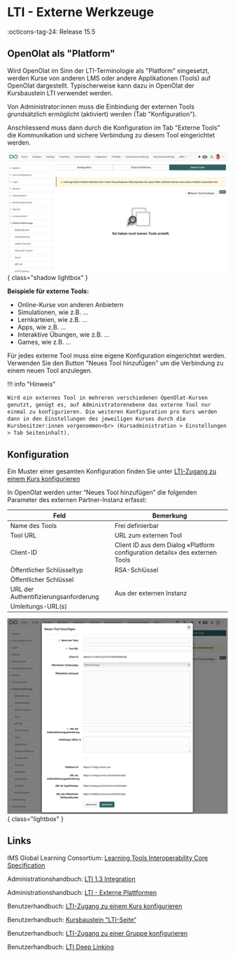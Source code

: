 # LTI - Externe Werkzeuge

:octicons-tag-24: Release 15.5 


## OpenOlat als "Platform"

Wird OpenOlat im Sinn der LTI-Terminologie als "Platform" eingesetzt, werden Kurse von anderen LMS oder andere Applikationen (Tools) auf OpenOlat dargestellt. Typischerweise kann dazu in OpenOlat der Kursbaustein LTI verwendet werden.

Von Administrator:innen muss die Einbindung der externen Tools grundsätzlich ermöglicht (aktiviert) werden (Tab "Konfiguration").

Anschliessend muss dann durch die Konfiguration im Tab "Externe Tools" die Kommunikation und sichere Verbindung zu diesem Tool eingerichtet werden.

![LTI_admin_config_v1_de.png](assets/LTI_admin_tools_v1_de.png){ class="shadow lightbox" }

**Beispiele für externe Tools:**

* Online-Kurse von anderen Anbietern
* Simulationen, wie z.B. ...
* Lernkarteien, wie z.B. ...
* Apps, wie z.B. ...
* Interaktive Übungen, wie z.B. ...
* Games, wie z.B. ...

Für jedes externe Tool muss eine eigene Konfiguration eingerichtet werden. Verwenden Sie den Button "Neues Tool hinzufügen" um die Verbindung zu einem neuen Tool anzulegen.

!!! info "Hinweis"

    Wird ein externes Tool in mehreren verschiedenen OpenOlat-Kursen genutzt, genügt es, auf Administratorenebene das externe Tool nur einmal zu konfigurieren. Die weiteren Konfiguration pro Kurs werden dann in den Einstellungen des jeweiligen Kurses durch die Kursbesitzer:innen vorgenommen<br> (Kursadministration > Einstellungen > Tab Seiteninhalt).




## Konfiguration

Ein Muster einer gesamten Konfiguration finden Sie unter [LTI-Zugang zu einem Kurs konfigurieren](../../manual_user/learningresources/LTI_Share_courses.de.md) 

In OpenOlat werden unter “Neues Tool hinzufügen” die folgenden Parameter des externen Partner-Instanz erfasst:

| Feld					| Bemerkung |
| --------------------- | ---------------------------------------------- |
| Name des Tools		| Frei definierbar |
| Tool URL				| URL zum externen Tool |
| Client-ID				| Client ID aus dem Dialog «Platform configuration details» des externen Tools |
| Öffentlicher Schlüsseltyp | RSA-Schlüssel |
| Öffentlicher Schlüssel |  |
| URL der Authentifizierungsanforderung	| Aus der externen Instanz |
| Umleitungs-URL(s) 	|  |



![LTI_admin_tool_config_v1_de.png](assets/LTI_admin_tool_config_v1_de.png){ class="lightbox" }


## Links

IMS Global Learning Consortium: [Learning Tools Interoperability Core Specification](http://www.imsglobal.org/spec/lti/v1p3/)

Administrationshandbuch: [LTI 1.3 Integration](../administration/LTI_Integrations.de.md)

Administrationshandbuch: [LTI - Externe Plattformen](../administration/LTI_External_platforms.de.md)

Benutzerhandbuch: [LTI-Zugang zu einem Kurs konfigurieren](../../manual_user/learningresources/LTI_Share_courses.de.md)

Benutzerhandbuch: [Kursbaustein "LTI-Seite“](../../manual_user/learningresources/Course_Element_LTI_Page.de.md)

Benutzerhandbuch: [LTI-Zugang zu einer Gruppe konfigurieren](../../manual_user/groups/LTI_Share_groups.de.md)

Benutzerhandbuch: [LTI Deep Linking](../../manual_user/groups/LTI_Deeplinking.de.md)

